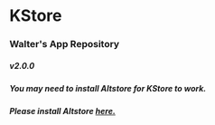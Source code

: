 # KStore
### Walter's App Repository
##### v2.0.0
##### You may need to install Altstore for KStore to work.
##### Please install Altstore [here.](https://altstore.io)
